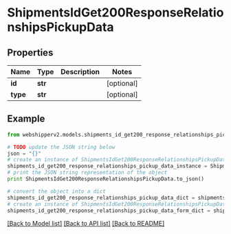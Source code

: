 # ShipmentsIdGet200ResponseRelationshipsPickupData


## Properties
Name | Type | Description | Notes
------------ | ------------- | ------------- | -------------
**id** | **str** |  | [optional] 
**type** | **str** |  | [optional] 

## Example

```python
from webshipperv2.models.shipments_id_get200_response_relationships_pickup_data import ShipmentsIdGet200ResponseRelationshipsPickupData

# TODO update the JSON string below
json = "{}"
# create an instance of ShipmentsIdGet200ResponseRelationshipsPickupData from a JSON string
shipments_id_get200_response_relationships_pickup_data_instance = ShipmentsIdGet200ResponseRelationshipsPickupData.from_json(json)
# print the JSON string representation of the object
print ShipmentsIdGet200ResponseRelationshipsPickupData.to_json()

# convert the object into a dict
shipments_id_get200_response_relationships_pickup_data_dict = shipments_id_get200_response_relationships_pickup_data_instance.to_dict()
# create an instance of ShipmentsIdGet200ResponseRelationshipsPickupData from a dict
shipments_id_get200_response_relationships_pickup_data_form_dict = shipments_id_get200_response_relationships_pickup_data.from_dict(shipments_id_get200_response_relationships_pickup_data_dict)
```
[[Back to Model list]](../README.md#documentation-for-models) [[Back to API list]](../README.md#documentation-for-api-endpoints) [[Back to README]](../README.md)


